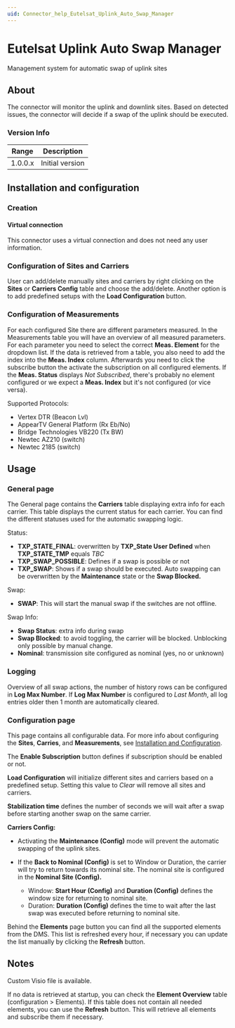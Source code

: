 ```yaml
---
uid: Connector_help_Eutelsat_Uplink_Auto_Swap_Manager
---
```


# Eutelsat Uplink Auto Swap Manager

Management system for automatic swap of uplink sites

## About

The connector will monitor the uplink and downlink sites. Based on detected issues, the connector will decide if a swap of the uplink should be executed.

### Version Info

| **Range** | **Description** |
|------------------|-----------------|
| 1.0.0.x          | Initial version |

## Installation and configuration

### Creation

#### Virtual connection

This connector uses a virtual connection and does not need any user information.

### Configuration of Sites and Carriers

User can add/delete manually sites and carriers by right clicking on the **Sites** or **Carriers Config** table and choose the add/delete. Another option is to add predefined setups with the **Load Configuration** button.

### Configuration of Measurements

For each configured Site there are different parameters measured. In the Measurements table you will have an overview of all measured parameters. For each parameter you need to select the correct **Meas. Element** for the dropdown list. If the data is retrieved from a table, you also need to add the index into the **Meas. Index** column. Afterwards you need to click the subscribe button the activate the subscription on all configured elements. If the **Meas. Status** displays *Not Subscribed*, there's probably no element configured or we expect a **Meas. Index** but it's not configured (or vice versa).

Supported Protocols:

- Vertex DTR (Beacon Lvl)
- AppearTV General Platform (Rx Eb/No)
- Bridge Technologies VB220 (Tx BW)
- Newtec AZ210 (switch)
- Newtec 2185 (switch)

## Usage

### General page

The General page contains the **Carriers** table displaying extra info for each carrier. This table displays the current status for each carrier. You can find the different statuses used for the automatic swapping logic.

Status:

- **TXP_STATE_FINAL**: overwritten by **TXP_State User Defined** when **TXP_STATE_TMP** equals *TBC*
- **TXP_SWAP_POSSIBLE**: Defines if a swap is possible or not
- **TXP_SWAP**: Shows if a swap should be executed. Auto swapping can be overwritten by the **Maintenance** state or the **Swap Blocked.**

Swap:

- **SWAP**: This will start the manual swap if the switches are not offline.

Swap Info:

- **Swap Status**: extra info during swap
- **Swap Blocked**: to avoid toggling, the carrier will be blocked. Unblocking only possible by manual change.
- **Nominal**: transmission site configured as nominal (yes, no or unknown)

### Logging

Overview of all swap actions, the number of history rows can be configured in **Log Max Number**. If **Log Max Number** is configured to *Last Month*, all log entries older then 1 month are automatically cleared.

### Configuration page

This page contains all configurable data. For more info about configuring the **Sites**, **Carries**, and **Measurements**, see [Installation and Configuration](#installation-and-configuration).

The **Enable Subscription** button defines if subscription should be enabled or not.

**Load Configuration** will initialize different sites and carriers based on a predefined setup. Setting this value to *Clear* will remove all sites and carriers.

**Stabilization time** defines the number of seconds we will wait after a swap before starting another swap on the same carrier.

**Carriers Config:**

- Activating the **Maintenance (Config)** mode will prevent the automatic swapping of the uplink sites.

- If the **Back to Nominal (Config)** is set to Window or Duration, the carrier will try to return towards its nominal site. The nominal site is configured in the **Nominal Site (Config).**

  - Window: **Start Hour (Config)** and **Duration (Config)** defines the window size for returning to nominal site.
  - Duration: **Duration (Config)** defines the time to wait after the last swap was executed before returning to nominal site.

Behind the **Elements** page button you can find all the supported elements from the DMS. This list is refreshed every hour, if necessary you can update the list manually by clicking the **Refresh** button.

## Notes

Custom Visio file is available.

If no data is retrieved at startup, you can check the **Element Overview** table (configuration > Elements). If this table does not contain all needed elements, you can use the **Refresh** button. This will retrieve all elements and subscribe them if necessary.
